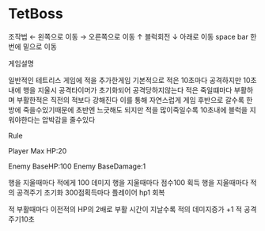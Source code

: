 # TetBoss

 조작법
 ← 왼쪽으로 이동
 → 오른쪽으로 이동
 ↑ 블럭회전
 ↓ 아래로 이동
 space bar 한번에 밑으로 이동


게임설명

일반적인 테트리스 게임에 적을 추가한게임
기본적으로 적은 10초마다 공격하지만 10초내에 행을 지울시 공격타이머가 초기화되어 공격당하지않는다
적은 죽일떄마다 부활하며 부활한적은 직전의 적보다 강해진다 이를 통해 자연스럽게 게임 후반으로 갈수록 한방에 죽을수있기때문에
초반엔 느긋해도 되지만 적을 많이죽일수록 10초내에 블럭을 지워야한다는 압박감을 줄수있다


Rule

Player Max HP:20


Enemy BaseHP:100
Enemy BaseDamage:1

행을 지울때마다 적에게 100 데미지
행을 지울때마다 점수100 획득
행을 지울때마다 적의 공격주기 초기화
300점획득마다 플레이어 hp1 회복

적 부활때마다 이전적의 HP의 2배로 부활
시간이 지날수록 적의 데미지증가 +1
적 공격주기10초



​
